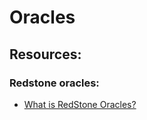 # Oracles

## Resources:

### Redstone oracles:

* [What is RedStone Oracles?](https://docs.redstone.finance/docs/get-started/supported-chains)
